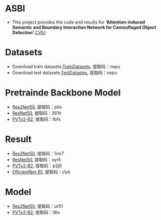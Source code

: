 # ASBI
* This project provides the code and results for **'Attention-induced Semantic and Boundary Interaction Network for Camouflaged Object Detection'**.[CVIU]([https://link.springer.com/article/10.1007/s00371-022-02611-1](https://www.sciencedirect.com/science/article/pii/S1077314223000991))
# Datasets
* Download train datasets:[TrainDatasets](https://pan.baidu.com/s/1QSwZK_fJWdznkmyBli2fdg), 提取码：nepu
* Download test datasets:[TestDatastes](https://pan.baidu.com/s/1akzyy9olDdorKIvToDx0qQ), 提取码：nepu 

# Pretrainde Backbone Model
* [Res2Net50](https://pan.baidu.com/s/1DEl-jbuv73hU5mKJGUXocg), 提取码：ptlo
* [ResNet50](https://pan.baidu.com/s/1o1l-lbeyJbtN2MpP1BX1LQ), 提取码：261h
* [PVTv2-B2](https://pan.baidu.com/s/1vJWC7zdXLRZTJGVJ0UGB5w), 提取码：fbfs

# Result
* [Res2Net50](https://pan.baidu.com/s/1WaXNt-08IiVE7g9kQqOWKw), 提取码：1mr7
* [ResNet50](https://pan.baidu.com/s/1eVLmkncX_4-_sSTA8tX2dQ), 提取码：oyr5
* [PVTv2-B2](https://pan.baidu.com/s/1dsDbuEekDSh-2d2FmUi3JA), 提取码：p2j9
* [EfficientNet-B1](https://pan.baidu.com/s/15QS_J96sPclN_RGir7MeXA), 提取码：clyk

# Model
* [Res2Net50](https://pan.baidu.com/s/1o5cgmuGlI-U5ToCZ8OmpcQ), 提取码：ur51
* [PVTv2-B2](https://pan.baidu.com/s/17QVruX7UHAT6WAAUWZoR9Q), 提取码：t8iv


